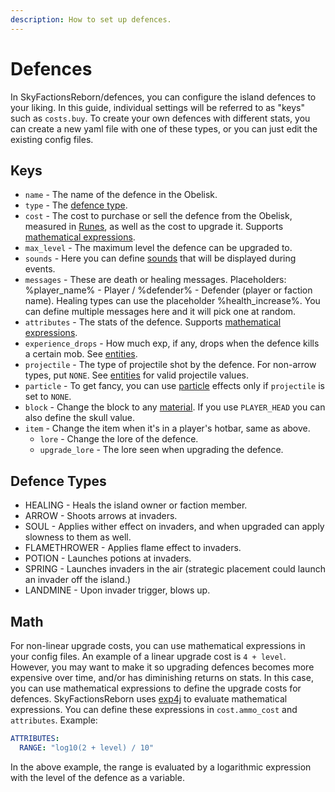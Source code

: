 ```yaml
---
description: How to set up defences.
---
```


# Defences

In SkyFactionsReborn/defences, you can configure the island defences to your liking. In this guide, individual settings will be referred to as "keys" such as `costs.buy`. To create your own defences with different stats, you can create a new yaml file with one of these types, or you can just edit the existing config files.

## Keys

* `name` - The name of the defence in the Obelisk.
* `type` - The [defence type](defences.md#defence-types).
* `cost` - The cost to purchase or sell the defence from the Obelisk, measured in [Runes](runes.md), as well as the cost to upgrade it. Supports [mathematical expressions](defences.md#math).
* `max_level` - The maximum level the defence can be upgraded to.
* `sounds` - Here you can define [sounds](https://hub.spigotmc.org/javadocs/spigot/org/bukkit/Sound.html) that will be displayed during events.
* `messages` - These are death or healing messages. Placeholders: %player\_name% - Player / %defender% - Defender (player or faction name). Healing types can use the placeholder %health\_increase%. You can define multiple messages here and it will pick one at random.
* `attributes` - The stats of the defence. Supports [mathematical expressions](defences.md#math).
* `experience_drops` - How much exp, if any, drops when the defence kills a certain mob. See [entities](https://hub.spigotmc.org/javadocs/bukkit/org/bukkit/entity/EntityType.html).
* `projectile` - The type of projectile shot by the defence. For non-arrow types, put `NONE`. See [entities](https://hub.spigotmc.org/javadocs/bukkit/org/bukkit/entity/EntityType.html) for valid projectile values.
* `particle` - To get fancy, you can use [particle](https://hub.spigotmc.org/javadocs/spigot/org/bukkit/Particle.html) effects only if `projectile` is set to `NONE`.
* `block` - Change the block to any [material](https://hub.spigotmc.org/javadocs/spigot/org/bukkit/Material.html#enum-constant-summary). If you use `PLAYER_HEAD` you can also define the skull value.
* `item` - Change the item when it's in a player's hotbar, same as above.
  * `lore` - Change the lore of the defence.
  * `upgrade_lore` - The lore seen when upgrading the defence.

## Defence Types

* HEALING - Heals the island owner or faction member.
* ARROW - Shoots arrows at invaders.
* SOUL - Applies wither effect on invaders, and when upgraded can apply slowness to them as well.
* FLAMETHROWER - Applies flame effect to invaders.
* POTION - Launches potions at invaders.
* SPRING - Launches invaders in the air (strategic placement could launch an invader off the island.)
* LANDMINE - Upon invader trigger, blows up.

## Math

For non-linear upgrade costs, you can use mathematical expressions in your config files. An example of a linear upgrade cost is `4 + level`. However, you may want to make it so upgrading defences becomes more expensive over time, and/or has diminishing returns on stats. In this case, you can use mathematical expressions to define the upgrade costs for defences. SkyFactionsReborn uses [exp4j](https://www.objecthunter.net/exp4j/) to evaluate mathematical expressions. You can define these expressions in `cost.ammo_cost` and `attributes`. Example:

```yaml
ATTRIBUTES:
  RANGE: "log10(2 + level) / 10"
```

In the above example, the range is evaluated by a logarithmic expression with the level of the defence as a variable.
